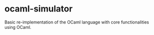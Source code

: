 # ocaml-simulator
Basic re-implementation of the OCaml language with core functionalities using OCaml. 
